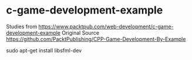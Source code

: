 # c-game-development-example
Studies from    https://www.packtpub.com/web-development/c-game-development-example
Original Source https://github.com/PacktPublishing/CPP-Game-Development-By-Example


sudo apt-get install libsfml-dev